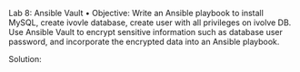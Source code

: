 Lab 8: Ansible Vault
• Objective: Write an Ansible playbook to install MySQL, create ivovle database,
create user with all privileges on ivolve DB. Use Ansible Vault to encrypt sensitive information such as database user password,
and incorporate the encrypted data into an Ansible playbook.

Solution:
